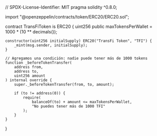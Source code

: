 // SPDX-License-Identifier: MIT
pragma solidity ^0.8.0;

import "@openzeppelin/contracts/token/ERC20/ERC20.sol";

contract TransFiToken is ERC20 {
    uint256 public maxTokensPerWallet = 1000 * (10 ** decimals());

    constructor(uint256 initialSupply) ERC20("TransFi Token", "TFI") {
        _mint(msg.sender, initialSupply);
    }

    // Agregamos una condición: nadie puede tener más de 1000 tokens
    function _beforeTokenTransfer(
        address from,
        address to,
        uint256 amount
    ) internal override {
        super._beforeTokenTransfer(from, to, amount);

        if (to != address(0)) {
            require(
                balanceOf(to) + amount <= maxTokensPerWallet,
                "No puedes tener más de 1000 TFI"
            );
        }
    }
}
